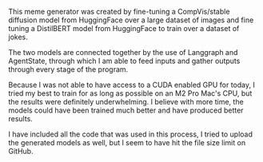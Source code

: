 This meme generator was created by fine-tuning a CompVis/stable diffusion model from HuggingFace over a large dataset of images and fine tuning a DistilBERT model from HuggingFace to train over a dataset of jokes.

The two models are connected together by the use of Langgraph and AgentState, through which I am able to feed inputs and gather outputs through every stage of the program.

Because I was not able to have access to a CUDA enabled GPU for today, I tried my best to train for as long as possible on an M2 Pro Mac's CPU, but the results were definitely underwhelming. I believe with more time,
the models could have been trained much better and have produced better results.

I have included all the code that was used in this process, I tried to upload the generated models as well, but I seem to have hit the file size limit on GitHub.
